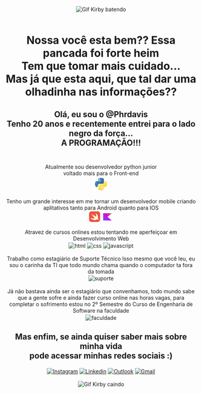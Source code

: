 <p align="center">

<img src="https://user-images.githubusercontent.com/105741181/186723128-b800d96a-83b7-416b-82de-1a09904fbdd8.gif" alt="Gif Kirby batendo">
  
  <br>
  <br> 
  
<h1 align="center">
Nossa você esta bem??
Essa pancada foi forte heim<br>
Tem que tomar mais cuidado...<br>
Mas já que esta aqui, que tal dar
uma olhadinha nas informações??</h1>
<h2 align="center">
Olá, eu sou o @Phrdavis<br>
Tenho 20 anos e recentemente
entrei para o lado negro da força...<br>
A PROGRAMAÇÃO!!!<br><br>
</h2>
<p align="center">
Atualmente sou desenvolvedor python junior<br>
voltado mais para o Front-end<br>
<img align="center" alt="Rosa-Python" height="40" width="40" src="https://raw.githubusercontent.com/devicons/devicon/master/icons/python/python-original.svg"> 
<br>
<br>
Tenho um grande interesse em me tornar
um desenvolvedor mobile criando
aplitativos tanto para Android quanto
para IOS<br>
<img align="center" alt="Swift" height="30" width="30" src="https://raw.githubusercontent.com/devicons/devicon/master/icons/swift/swift-original.svg">  <img align="center" alt="Kotlin" height="25" width="30" src="https://raw.githubusercontent.com/devicons/devicon/master/icons/kotlin/kotlin-original.svg"> 
<br>
<br>
Atravez de cursos onlines estou tentando me aperfeiçoar
em Desenvolvimento Web<br>
<img align="center" alt="html" height="35" width="35" src="https://user-images.githubusercontent.com/105741181/186736946-686aef53-5f73-4939-9dc9-c83a326bdd55.png"> <img align="center" alt="css" height="35" width="35" src="https://user-images.githubusercontent.com/105741181/186737108-a99e6669-034b-4548-a7a4-9b34fb4e6b55.png"> <img align="center" alt="javascript" height="35" width="35" src="https://user-images.githubusercontent.com/105741181/186737455-4faa2210-df5c-4661-b53c-5e51f4ae6a06.png"> 
<br>
<br>
Trabalho como estagiário de Suporte Técnico
Isso mesmo que você leu, eu sou o carinha da TI que todo mundo
chama quando o computador ta fora da tomada<br>
<img align="center" alt="suporte" height="50" width="50" src="https://user-images.githubusercontent.com/105741181/186914227-7173dd83-3fb5-4e49-99ec-e8bf3efa0ff1.png")
<br>
<br>
<br>
Já não bastava ainda ser o estagiário
que convenhamos, todo mundo sabe que a gente sofre e ainda fazer
curso online nas horas vagas, para completar o sofrimento estou no
2º Semestre do Curso de Engenharia de Software na faculdade<br>
<img align="center" alt="faculdade" height="50" width="50" src="https://user-images.githubusercontent.com/105741181/186914700-f4d67c2b-45ab-4d20-9cae-5a5a493078f2.png")


</p>
<h2 align="center">
Mas enfim, se ainda quiser saber mais sobre minha vida<br>
pode acessar minhas redes sociais :)
</h2>
<p align = "center">
<a href="https://www.instagram.com/davip27/"><img align="center" alt="Instagram" height="60" width="60" src="https://user-images.githubusercontent.com/105741181/186734770-a7dc1306-bb56-4012-96ee-4c8838a40b39.png" target="_blank" ></a>
<a href="https://www.linkedin.com/in/phrdavis/"><img align="center" alt="Linkedin" height="60" width="60" src="https://user-images.githubusercontent.com/105741181/186735021-2a2cc3e4-8f94-44c2-9d72-a4206fd4538c.png" target="_blank" ></a>
<a href=mailto:davipi_sou@hotmail.com><img align="center" alt="Outlook" height="60" width="60" src="https://user-images.githubusercontent.com/105741181/186936226-390add12-773e-4aa3-9cc2-d48dcbfafff2.png" target="_blank" ></a>
<a href=mailto:davipinheiro.dev@gmail.com><img align="center" alt="Gmail" height="60" width="60" src="https://user-images.githubusercontent.com/105741181/186945008-37f0971d-dac1-45b6-ad16-5566ad16bdad.png"  target="_blank" ></a><br><br>


<img height="200" width="200" src="https://user-images.githubusercontent.com/110943818/186932562-f81b3e27-51ff-45d4-bb5f-9f85ff0b5dca.gif" alt="Gif Kirby caindo">
</p>
